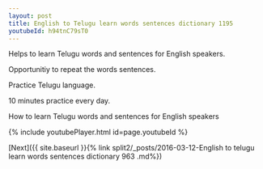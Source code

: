 ```yaml
---
layout: post
title: English to Telugu learn words sentences dictionary 1195 
youtubeId: h94tnC79sT0
---
```

 
 
Helps to learn Telugu words and sentences for English speakers.

Opportunitiy to repeat the words sentences. 

Practice Telugu language. 
 
10 minutes practice every day. 
 
How to learn Telugu words and sentences for English speakers 
 
{% include youtubePlayer.html id=page.youtubeId %}
 
 
[Next]({{ site.baseurl }}{% link  split2/_posts/2016-03-12-English to telugu learn words sentences dictionary 963 .md%})
 
